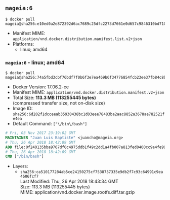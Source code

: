 ## `mageia:6`

```console
$ docker pull mageia@sha256:e10ed0a2e872392d6ac7689c25dfc2273d7661e0d657c9846310bd7109570357
```

-	Manifest MIME: `application/vnd.docker.distribution.manifest.list.v2+json`
-	Platforms:
	-	linux; amd64

### `mageia:6` - linux; amd64

```console
$ docker pull mageia@sha256:74a5fbd3cbf76bdf7f0b6f3e7ea469b6f34776854fcb23ee37fb84c8b8a0730c
```

-	Docker Version: 17.06.2-ce
-	Manifest MIME: `application/vnd.docker.distribution.manifest.v2+json`
-	Total Size: **113.3 MB (113255445 bytes)**  
	(compressed transfer size, not on-disk size)
-	Image ID: `sha256:6d202f1dcceeab35930438bc1d03eee78483ba2aac8852a3678ae782521fe4ea`
-	Default Command: `["\/bin\/bash"]`

```dockerfile
# Fri, 03 Nov 2017 23:19:02 GMT
MAINTAINER "Juan Luis Baptiste" <juancho@mageia.org>
# Thu, 26 Apr 2018 18:42:09 GMT
ADD file:0f240135bba9767df0c4975ddb1f49c2dd1a4fb007a813fed0400cc9a4fe99fa in / 
# Thu, 26 Apr 2018 18:42:09 GMT
CMD ["/bin/bash"]
```

-	Layers:
	-	`sha256:ca510177284ab5ce24150275cf7538757335e9db2f7c93c64991c9ea4606fcf7`  
		Last Modified: Thu, 26 Apr 2018 18:43:34 GMT  
		Size: 113.3 MB (113255445 bytes)  
		MIME: application/vnd.docker.image.rootfs.diff.tar.gzip
